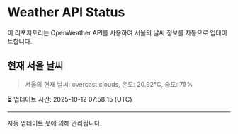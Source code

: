 
# Weather API Status

이 리포지토리는 OpenWeather API를 사용하여 서울의 날씨 정보를 자동으로 업데이트합니다.

## 현재 서울 날씨
> 서울의 현재 날씨: overcast clouds, 온도: 20.92°C, 습도: 75%

⏳ 업데이트 시간: 2025-10-12 07:58:15 (UTC)

---
자동 업데이트 봇에 의해 관리됩니다.
